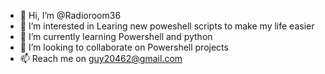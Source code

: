 - 👋 Hi, I’m @Radioroom36
- 👀 I’m interested in Learing new poweshell scripts to make my life easier 
- 🌱 I’m currently learning Powershell and python
- 💞️ I’m looking to collaborate on Powershell projects
- 📫 Reach me on guy20462@gmail.com
<!---
Radioroom36/Radioroom36 is a ✨ special ✨ repository because its `README.md` (this file) appears on your GitHub profile.
You can click the Preview link to take a look at your changes.
--->
